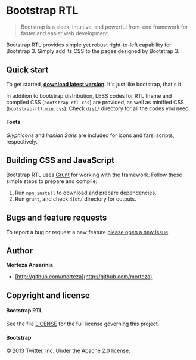 # Bootstrap RTL

> Bootstrap is a sleek, intuitive, and powerful front-end framework for faster and easier web development.

Bootstrap RTL provides simple yet robust right-to-left capability for Bootstrap 3. Simply add its CSS to the pages designed by Bootstrap 3.

## Quick start

To get started, **[download latest version](https://github.com/morteza/bootstrap-rtl/releases)**. It's just like bootstrap, that's it.

In addition to bootstrap distribution, LESS codes for RTL theme and compiled CSS (`bootstrap-rtl.css`) are provided, as well as minified CSS (`bootstrap-rtl.min.css`). Check `dist/` directory for all the codes you need.

#### Fonts
*Glyphicons* and *Iranian Sans* are included for icons and farsi scripts, respectively.

## Building CSS and JavaScript

Bootstrap RTL uses [Grunt](http://gruntjs.com/) for working with the framework. Follow these simple steps to prepare and compile:

1. Run `npm install` to download and prepare dependencies.
2. Run `grunt`, and check `dist/` directory for outputs.

## Bugs and feature requests

To report a bug or request a new feature [please open a new issue](https://github.com/morteza/bootstrap-rtl/issues).

## Author

**Morteza Ansarinia**

+ [http://github.com/morteza](http://github.com/morteza)


## Copyright and license


#### Bootstrap RTL
See the file [LICENSE](LICENSE) for the full license governing this project.

#### Bootstrap
&copy; 2013 Twitter, Inc. Under [the Apache 2.0 license](LICENSE.bootstrap).

